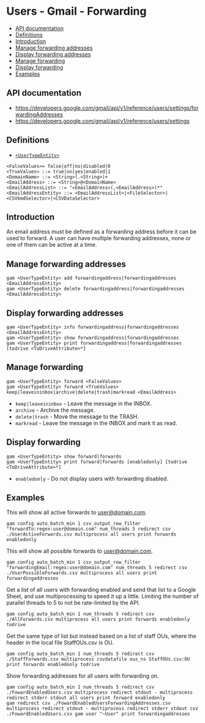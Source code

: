 # Users - Gmail - Forwarding
- [API documentation](#api-documentation)
- [Definitions](#definitions)
- [Introduction](#introduction)
- [Manage forwarding addresses](#manage-forwarding-addresses)
- [Display forwarding addresses](#display-forwarding-addresses)
- [Manage forwarding](#manage-forwarding)
- [Display forwarding](#display-forwarding)
- [Examples](#examples)

## API documentation
* https://developers.google.com/gmail/api/v1/reference/users/settings/forwardingAddresses
* https://developers.google.com/gmail/api/v1/reference/users/settings

## Definitions
* [`<UserTypeEntity>`](Collections-of-Users)

```
<FalseValues>= false|off|no|disabled|0
<TrueValues> ::= true|on|yes|enabled|1
<DomainName> ::= <String>(.<String>)+
<EmailAddress> ::= <String>@<DomainName>
<EmailAddressList> ::= "<EmailAddress>(,<EmailAddress>)*"
<EmailAddressEntity> ::= <EmailAddressList>|<FileSelector>|<CSVkmdSelector>|<CSVDataSelector>
```
## Introduction
An email address must be defined as a forwarding address before it can be used to forward.
A user can have multiple forwarding addresses, none or one of them can be active at a time.

## Manage forwarding addresses
```
gam <UserTypeEntity> add forwardingaddress|forwardingaddresses <EmailAddressEntity>
gam <UserTypeEntity> delete forwardingaddress|forwardingaddresses <EmailAddressEntity>
```
## Display forwarding addresses
```
gam <UserTypeEntity> info forwardingaddress|forwardingaddresses <EmailAddressEntity>
gam <UserTypeEntity> show forwardingaddress|forwardingaddresses
gam <UserTypeEntity> print forwardingaddress|forwardingaddresses [todrive <ToDriveAttribute>*]
```
## Manage forwarding
```
gam <UserTypeEntity> forward <FalseValues>
gam <UserTypeEntity> forward <TrueValues> keep|leaveininbox|archive|delete|trash|markread <EmailAddress>
```
* `keep|leaveininbox` - Leave the message in the INBOX.
* `archive` - Archive the message.
* `delete|trash` - Move the message to the TRASH.
* `markread` - Leave the message in the INBOX and mark it as read.

## Display forwarding
```
gam <UserTypeEntity> show forward|forwards
gam <UserTypeEntity> print forward|forwards [enabledonly] [todrive <ToDriveAttribute>*]

```
* `enabledonly` - Do not display users with forwarding disabled.

## Examples

This will show all active forwards to user@domain.com.
```
gam config auto_batch_min 1 csv_output_row_filter "forwardTo:regex:user@domain.com" num_threads 5 redirect csv ./UserActiveForwards.csv multiprocess all users print forwards enabledonly
```

This will show all possible forwards to user@domain.com.
```
gam config auto_batch_min 1 csv_output_row_filter "forwardingEmail:regex:user@domain.com" num_threads 5 redirect csv ./UserPossibleForwards.csv multiprocess all users print forwardingaddresses
```

Get a list of all users with forwarding enabled and send that list to a Google Sheet, and use multiprocessing to speed it up a little. Limiting the number of parallel threads to 5 to not be rate-limited by the API.

```
gam config auto_batch_min 1 num_threads 5 redirect csv ./AllForwards.csv multiprocess all users print forwards enabledonly todrive
```

Get the same type of list but instead based on a list of staff OUs, where the header in the local file StaffOUs.csv is OU.

```
gam config auto_batch_min 1 num_threads 5 redirect csv ./StaffForwards.csv multiprocess csvdatafile ous_ns StaffOUs.csv:OU print forwards enabledonly todrive
```

Show forwarding addresses for all users with forwarding on.
```
gam config auto_batch_min 1 num_threads 5 redirect csv ./FowardEnabledUsers.csv multiprocess redirect stdout - multiprocess redirect stderr stdout all users print forward enabledonly
gam redirect csv ./FowardEnabledUsersForwardingAddresses.csv multiprocess redirect stdout - multiprocess redirect stderr stdout csv ./FowardEnabledUsers.csv gam user "~User" print forwardingaddresses
```
